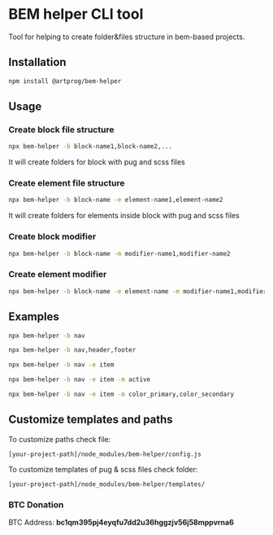 # BEM helper CLI tool

Tool for helping to create folder&files structure in bem-based projects.

## Installation

```bash
npm install @artprog/bem-helper
```

## Usage

### Create block file structure

```bash
npx bem-helper -b block-name1,block-name2,...
```

It will create folders for block with pug and scss files

### Create element file structure

```bash
npx bem-helper -b block-name -e element-name1,element-name2
```

It will create folders for elements inside block with pug and scss files

### Create block modifier

```bash
npx bem-helper -b block-name -m modifier-name1,modifier-name2
```

### Create element modifier

```bash
npx bem-helper -b block-name -e element-name -m modifier-name1,modifier-name2
```

## Examples

```bash
npx bem-helper -b nav
```

```bash
npx bem-helper -b nav,header,footer
```

```bash
npx bem-helper -b nav -e item
```

```bash
npx bem-helper -b nav -e item -m active
```

```bash
npx bem-helper -b nav -e item -m color_primary,color_secondary
```

## Customize templates and paths

To customize paths check file:

```
[your-project-path]/node_modules/bem-helper/config.js
```

To customize templates of pug & scss files check folder:
```
[your-project-path]/node_modules/bem-helper/templates/
```

### BTC Donation

BTC Address: **bc1qm395pj4eyqfu7dd2u36hggzjv56j58mppvrna6**
